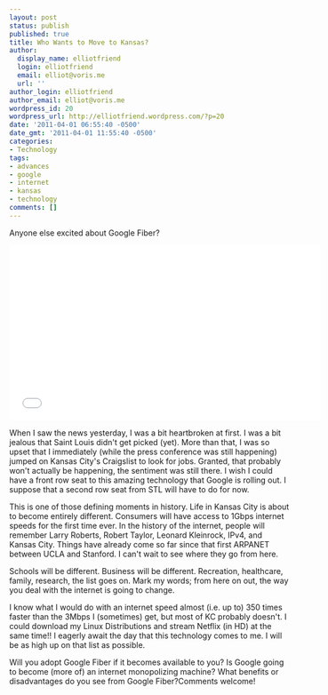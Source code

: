 ```yaml
---
layout: post
status: publish
published: true
title: Who Wants to Move to Kansas?
author:
  display_name: elliotfriend
  login: elliotfriend
  email: elliot@voris.me
  url: ''
author_login: elliotfriend
author_email: elliot@voris.me
wordpress_id: 20
wordpress_url: http://elliotfriend.wordpress.com/?p=20
date: '2011-04-01 06:55:40 -0500'
date_gmt: '2011-04-01 11:55:40 -0500'
categories:
- Technology
tags:
- advances
- google
- internet
- kansas
- technology
comments: []
---
```

Anyone else excited about Google Fiber?

<iframe width="560" height="315" src="//www.youtube.com/embed/1o7bKLG3A3w?rel=0"
frameborder="0" allowfullscreen></iframe>

When I saw the news yesterday, I was a bit heartbroken at first. I was a
bit jealous that Saint Louis didn't get picked (yet). More than that, I
was so upset that I immediately (while the press conference was still
happening) jumped on Kansas City's Craigslist to look for jobs. Granted,
that probably won't actually be happening, the sentiment was still there.
I wish I could have a front row seat to this amazing technology that
Google is rolling out. I suppose that a second row seat from STL will
have to do for now.

This is one of those defining moments in history. Life in Kansas City is
about to become entirely different. Consumers will have access to 1Gbps
internet speeds for the first time ever. In the history of the internet,
people will remember Larry Roberts, Robert Taylor, Leonard Kleinrock,
IPv4, and Kansas City. Things have already come so far since that first
ARPANET between UCLA and Stanford. I can't wait to see where they go from
here.

Schools will be different. Business will be different. Recreation,
healthcare, family, research, the list goes on. Mark my words; from here
on out, the way you deal with the internet is going to change.

I know what I would do with an internet speed almost (i.e. up to) 350
times faster than the 3Mbps I (sometimes) get, but most of KC probably
doesn't. I could download my Linux Distributions and stream Netflix (in
HD) at the same time!! I eagerly await the day that this technology comes
to me. I will be as high up on that list as possible.

Will you adopt Google Fiber if it becomes available to you? Is Google
going to become (more of) an internet monopolizing machine? What benefits
or disadvantages do you see from Google Fiber?Comments welcome!
